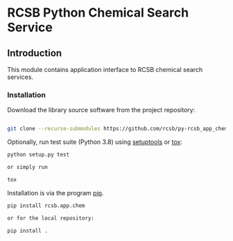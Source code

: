 
# RCSB Python Chemical Search Service

## Introduction

This module contains application interface to RCSB chemical search services.

### Installation

Download the library source software from the project repository:

```bash

git clone --recurse-submodules https://github.com/rcsb/py-rcsb_app_chem.git

```

Optionally, run test suite (Python 3.8) using
[setuptools](https://setuptools.readthedocs.io/en/latest/) or
[tox](http://tox.readthedocs.io/en/latest/example/platform.html):

```bash
python setup.py test

or simply run

tox
```

Installation is via the program [pip](https://pypi.python.org/pypi/pip).

```bash
pip install rcsb.app.chem

or for the local repository:

pip install .
```
